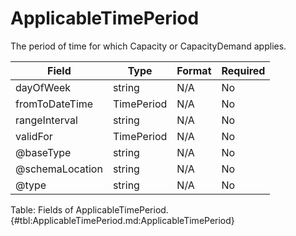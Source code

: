 <!--
    ATTENTION: This file was generated via gradle!
               Do NOT manually edit this file! Any such changes will be overwritten!
-->

# ApplicableTimePeriod

The period of time for which Capacity or CapacityDemand applies.

| Field | Type | Format | Required |
|-------|---|--------|---|
| dayOfWeek | string | N/A | No |
| fromToDateTime | TimePeriod | N/A | No |
| rangeInterval | string | N/A | No |
| validFor | TimePeriod | N/A | No |
| \@baseType | string | N/A | No |
| \@schemaLocation | string | N/A | No |
| \@type | string | N/A | No |

Table: Fields of ApplicableTimePeriod. {#tbl:ApplicableTimePeriod.md:ApplicableTimePeriod}
